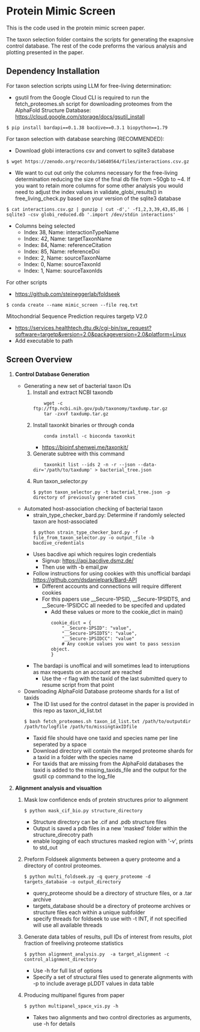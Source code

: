 #  Protein Mimic Screen 

This is the code used in the protein mimic screen paper. 

The taxon selection folder contains the scripts for generating the exapnsive control database. The rest of the code preforms the various analysis and plotting presented in the paper.

##  Dependency Installation 

For taxon selection scripts using LLM for free-living determination:


* gsutil from the Google Cloud CLI is required to run the fetch_proteomes.sh script for downloading proteomes from the AlphaFold Structure Database: https://cloud.google.com/storage/docs/gsutil_install

```
$ pip install bardapi==0.1.38 bacdive==0.3.1 biopython==1.79
```

For taxon selection with database searching (RECOMMENDED):

* Download globi interactions csv and convert to sqlite3 database

```
$ wget https://zenodo.org/records/14640564/files/interactions.csv.gz
```

* We want to cut out only the columns necessary for the free-living determination reducing the size of the final db file from ~50gb to ~4. If you want to retain more columns for some other analysis you would need to adjust the index values in validate_globi_results() in free_living_check.py based on your version of the sqlite3 database 

```
$ cat interactions.csv.gz | gunzip | cut -d',' -f1,2,3,39,43,85,86 | sqlite3 -csv globi_reduced.db '.import /dev/stdin interactions'
```

* Columns being selected
    - Index 38, Name: interactionTypeName
    - Index: 42, Name: targetTaxonName
    - Index: 84, Name: referenceCitation
    - Index: 85, Name: referenceDoi
    - Index: 2, Name: sourceTaxonName
    - Index: 0, Name: sourceTaxonId
    - Index: 1, Name: sourceTaxonIds

For other scripts 

* https://github.com/steineggerlab/foldseek


```
$ conda create --name mimic_screen --file req.txt
```
Mitochondrial Sequence Prediction requires targetp V2.0

* https://services.healthtech.dtu.dk/cgi-bin/sw_request?software=targetp&version=2.0&packageversion=2.0&platform=Linux
* Add executable to path

## Screen Overview  

1. **Control Database Generation**  

    * Generating a new set of bacterial taxon IDs    
        1. Install and extract NCBI taxondb 
            ```
                wget -c ftp://ftp.ncbi.nih.gov/pub/taxonomy/taxdump.tar.gz 
                tar -zxvf taxdump.tar.gz
            ```
        2. Install taxonkit binaries or through conda 
            ```
                conda install -c bioconda taxonkit
            ```
            - https://bioinf.shenwei.me/taxonkit/
        3. Generate subtree with this command
            ```
                taxonkit list --ids 2 -n -r --json --data-dir='/path/to/taxdump' > bacterial_tree.json
            ```
        4. Run taxon_selector.py 
            ```
            $ pyton taxon_selector.py -t bacterial_tree.json -p directory of previously generated csvs
            ```
    * Automated host-association checking of bacterial taxon
        * strain_type_checker_bard.py: Determine if randomly selected taxon are host-associated 
            ```
            $ python strain_type_checker_bard.py -f file_from_taxon_selector.py -o output_file -b bacdive_credentials 
            ```
        - Uses bacdive api which requires login credentials
            - Signup: https://api.bacdive.dsmz.de/
            - Then use with -b email,pw
        - Follow instructions for using cookies with this unofficial bardapi https://github.com/dsdanielpark/Bard-API
            - Different accounts and connections will require different cookies 
            - For this papers use __Secure-1PSID, __Secure-1PSIDTS, and __Secure-1PSIDCC all needed to be specifed and updated 
                - Add these values or more to the cookie_dict in main()
                    ```
                    cookie_dict = {
                        "__Secure-1PSID": "value",
                        "__Secure-1PSIDTS": "value",
                        "__Secure-1PSIDCC": "value"
                        # Any cookie values you want to pass session object.
                    }
                    ```
        - The bardapi is unoffical and will sometimes lead to interuptions as max requests on an account are reached 
            - Use the -r flag with the taxid of the last submitted query to resume script from that point 
    * Downloading AlphaFold Database proteome shards for a list of taxids
        * The ID list used for the control dataset in the paper is provided in this repo as taxon_id_list.txt
        ```
        $ bash fetch_proteomes.sh taxon_id_list.txt /path/to/outputdir /path/to/logfile /path/to/missingtaxIDfile
        ```
        - Taxid file should have one taxid and species name per line seperated by a space 
        - Download directory will contain the merged proteome shards for a taxid in a folder with the species name 
        - For taxids that are missing from the AlphaFold databases the taxid is added to the missing_taxids_file and the output for the gsutil cp command to the log_file 
 
2. **Alignment analysis and visualtion**

    1.  Mask low confidence ends of protein structures prior to alignment
        ```
        $ python mask_cif_bio.py structure_directory 
        ```
        - Structure directory can be .cif and .pdb structure files
        - Output is saved a pdb files in a new 'masked' folder within the structure_direcotry path
        - enable logging of each structures masked region with '-v', prints to std_out

    2. Preform Foldseek alignments between a query proteome and a directory of control proteomes.
        ```
        $ python multi_foldseek.py -q query_proteome -d targets_database -o output_directory
        ```
        - query_proteome should be a directory of structure files, or a .tar archive
        - targets_database should be a directory of proteome archives or structure files each within a unique subfolder
        - specify threads for foldseek to use with -t INT, if not specified will use all available threads

    3.  Generate data tables of results, pull IDs of interest from results, plot fraction of freeliving proteome statistics
        ```
        $ python alignment_analysis.py  -a target_alignment -c control_alignment_directory
        ```
        - Use -h for full list of options 
        - Specify a set of structural files used to generate alignments with -p to include average pLDDT values in data table 

    4. Producing multipanel figures from paper
        ```
        $ python multipanel_space_vis.py -h 
        ```
        - Takes two alignments and two control directories as arguments, use -h for details 
